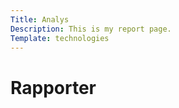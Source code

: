 ```yaml
---
Title: Analys
Description: This is my report page.
Template: technologies
---
```


Rapporter
==========================
